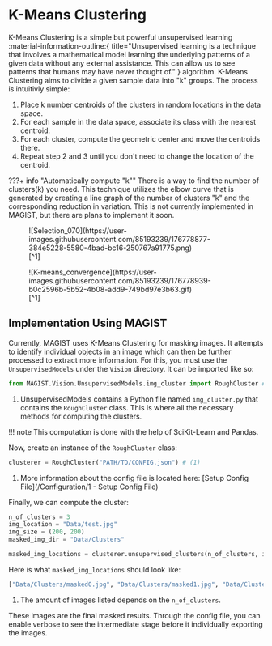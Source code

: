 # K-Means Clustering

K-Means Clustering is a simple but powerful unsupervised learning :material-information-outline:{ title="Unsupervised learning is a technique that involves a mathematical model learning the underlying patterns of a given data without any external assistance. This can allow us to see patterns that humans may have never thought of." } algorithm. K-Means Clustering aims to divide a given sample data into "k" groups. The process is intuitivly simple:

1. Place k number centroids of the clusters in random locations in the data space.
2. For each sample in the data space, associate its class with the nearest centroid.
3. For each cluster, compute the geometric center and move the centroids there.
4. Repeat step 2 and 3 until you don't need to change the location of the centroid.

???+ info "Automatically compute "k""
    There is a way to find the number of clusters(k) you need. This technique utilizes the elbow curve that is generated by creating a line graph of the number of clusters "k" and the corresponding reduction in variation. This is not currently implemented in MAGIST, but there are plans to implement it soon.
    
    

<figure markdown>
  ![Selection_070](https://user-images.githubusercontent.com/85193239/176778877-384e5228-5580-4bad-bc16-250767a91775.png)
  <figcaption>[^1]</figcaption>
</figure>

<figure markdown>
  ![K-means_convergence](https://user-images.githubusercontent.com/85193239/176778939-b0c2596b-5b52-4b08-add9-749bd97e3b63.gif)
  <figcaption>[^1]</figcaption>
</figure>


## Implementation Using MAGIST

Currently, MAGIST uses K-Means Clustering for masking images. It attempts to identify individual objects in an image which can then be further processed to extract more information. For this, you must use the `UnsupervisedModels` under the `Vision` directory. It can be imported like so:

```python
from MAGIST.Vision.UnsupervisedModels.img_cluster import RoughCluster # (1)
```

1. UnsupervisedModels contains a Python file named `img_cluster.py` that contains the `RoughCluster` class. This is where all the necessary methods for computing the clusters.

!!! note
    This computation is done with the help of SciKit-Learn and Pandas.

Now, create an instance of the `RoughCluster` class:

```python
clusterer = RoughCluster("PATH/TO/CONFIG.json") # (1)
```

1. More information about the config file is located here: [Setup Config File](/Configuration/1 - Setup Config File)

Finally, we can compute the cluster:

```python
n_of_clusters = 3
img_location = "Data/test.jpg"
img_size = (200, 200)
masked_img_dir = "Data/Clusters"

masked_img_locations = clusterer.unsupervised_clusters(n_of_clusters, img_location, img_size, masked_img_dir)
```

Here is what `masked_img_locations` should look like:

```python
["Data/Clusters/masked0.jpg", "Data/Clusters/masked1.jpg", "Data/Clusters/masked2.jpg"] # (1)
```

1. The amount of images listed depends on the `n_of_clusters`.

These images are the final masked results. Through the config file, you can enable verbose to see the intermediate stage before it individually exporting the images.


[^1]: These images were acquired from [WikiPedia](https://en.wikipedia.org/wiki/K-means_clustering).
